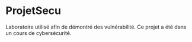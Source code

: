 # ProjetSecu
Laboratoire utilisé afin de démontré des vulnérabilité. Ce projet a été dans un cours de cybersécurité.
